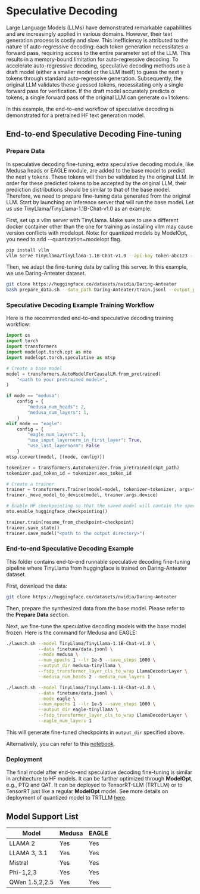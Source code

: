 # Speculative Decoding

Large Language Models (LLMs) have demonstrated remarkable capabilities and are increasingly applied in various domains. However, their text generation process is costly and slow. This inefficiency is attributed to the nature of auto-regressive decoding: each token generation necessitates a forward pass, requiring access to the entire parameter set of the LLM. This results in a memory-bound limitation for auto-regressive decoding. To accelerate auto-regressive decoding, speculative decoding methods use a draft model (either a smaller model or the LLM itself) to guess the next γ tokens through standard auto-regressive generation. Subsequently, the original LLM validates these guessed tokens, necessitating only a single forward pass for verification. If the draft model accurately predicts α tokens, a single forward pass of the original LLM can generate α+1 tokens.

In this example, the end-to-end workflow of speculative decoding is demonstrated for a pretrained HF text generation model.

## End-to-end Speculative Decoding Fine-tuning

### Prepare Data

In speculative decoding fine-tuning, extra speculative decoding module, like Medusa heads or EAGLE module, are added to the base model to predict the next γ tokens. These tokens will then be validated by the original LLM. In order for these predicted tokens to be accepted by the original LLM, their prediction distributions should be similar to that of the base model. Therefore, we need to prepare fine-tuning data generated from the original LLM. Start by launching an inference server that will run the base model. Let us use TinyLlama/TinyLlama-1.1B-Chat-v1.0 as an example.

First, set up a vllm server with TinyLlama. Make sure to use a different docker container other than the one for training as installing vllm may cause version conflicts with modelopt. Note: for quantized models by ModelOpt, you need to add --quantization=modelopt flag.

```sh
pip install vllm
vllm serve TinyLlama/TinyLlama-1.1B-Chat-v1.0 --api-key token-abc123 --port 8000  --tensor-parallel-size 1
```

Then, we adapt the fine-tuning data by calling this server. In this example, we use Daring-Anteater dataset.

```sh
git clone https://huggingface.co/datasets/nvidia/Daring-Anteater
bash prepare_data.sh --data_path Daring-Anteater/train.jsonl --output_path finetune/data.jsonl --max_token 512
```

### Speculative Decoding Example Training Workflow

Here is the recommended end-to-end speculative decoding training workflow:

```python
import os
import torch
import transformers
import modelopt.torch.opt as mto
import modelopt.torch.speculative as mtsp

# Create a base model
model = transformers.AutoModelForCausalLM.from_pretrained(
    "<path to your pretrained model>",
)

if mode == "medusa":
    config = {
        "medusa_num_heads": 2,
        "medusa_num_layers": 1,
    }
elif mode == "eagle":
    config = {
        "eagle_num_layers": 1,
        "use_input_layernorm_in_first_layer": True,
        "use_last_layernorm": False
    }
mtsp.convert(model, [(mode, config)])

tokenizer = transformers.AutoTokenizer.from_pretrained(ckpt_path)
tokenizer.pad_token_id = tokenizer.eos_token_id

# Create a trainer
trainer = transformers.Trainer(model=model, tokenizer=tokenizer, args=training_args, **data_module)
trainer._move_model_to_device(model, trainer.args.device)

# Enable HF checkpointing so that the saved model will contain the speculative decoding module
mto.enable_huggingface_checkpointing()

trainer.train(resume_from_checkpoint=checkpoint)
trainer.save_state()
trainer.save_model("<path to the output directory>")
```

### End-to-end Speculative Decoding Example

This folder contains end-to-end runnable speculative decoding fine-tuning pipeline where TinyLlama from huggingface is trained on Daring-Anteater dataset.

First, download the data:

```sh
git clone https://huggingface.co/datasets/nvidia/Daring-Anteater
```

Then, prepare the synthesized data from the base model. Please refer to the **Prepare Data** section.

Next, we fine-tune the speculative decoding models with the base model frozen. Here is the command for Medusa and EAGLE:

```sh
./launch.sh --model TinyLlama/TinyLlama-1.1B-Chat-v1.0 \
            --data finetune/data.jsonl \
            --mode medusa \
            --num_epochs 1 --lr 1e-5 --save_steps 1000 \
            --output_dir medusa-tinyllama \
            --fsdp_transformer_layer_cls_to_wrap LlamaDecoderLayer \
            --medusa_num_heads 2 --medusa_num_layers 1

./launch.sh --model TinyLlama/TinyLlama-1.1B-Chat-v1.0 \
            --data finetune/data.jsonl \
            --mode eagle \
            --num_epochs 1 --lr 1e-5 --save_steps 1000 \
            --output_dir eagle-tinyllama \
            --fsdp_transformer_layer_cls_to_wrap LlamaDecoderLayer \
            --eagle_num_layers 1
```

This will generate fine-tuned checkpoints in `output_dir` specified above.

Alternatively, you can refer to this [notebook](example.ipynb).

### Deployment

The final model after end-to-end speculative decoding fine-tuning is similar in architecture to HF models. It can be further optimized through **ModelOpt**, e.g., PTQ and QAT. It can be deployed to TensorRT-LLM (TRTLLM) or to TensorRT just like a regular **ModelOpt** model. See more details on deployment of quantized model to TRTLLM [here](../llm_ptq/README.md).

## Model Support List

Model | Medusa | EAGLE
--- | --- | ---
LLAMA 2 | Yes | Yes
LLAMA 3, 3.1 | Yes | Yes
Mistral | Yes | Yes
Phi-1,2,3 | Yes | Yes
QWen 1.5,2,2.5 | Yes | Yes
